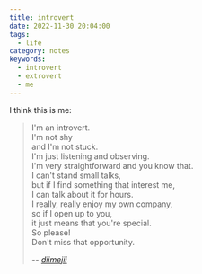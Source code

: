 ```yaml
---
title: introvert
date: 2022-11-30 20:04:00
tags:
  - life
category: notes
keywords:
  - introvert
  - extrovert
  - me
---
```


I think this is me:

> I'm an introvert.<br>
> I'm not shy <br>
> and I'm not stuck.<br>
> I'm just listening and observing.<br>
> I'm very straightforward and you know that.<br>
> I can't stand small talks,<br>
> but if I find something that interest me,<br>
> I can talk about it for hours.<br>
> I really, really enjoy my own company,<br>
> so if I open up to you,<br>
> it just means that you're special.<br>
> So please!<br>
> Don't miss that opportunity.<br>
>
> -- <cite>[diimejii][1]</cite>

[1]: https://www.tiktok.com/@diimejii
